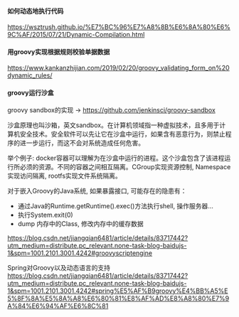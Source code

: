 

#### 如何动态地执行代码

https://wsztrush.github.io/%E7%BC%96%E7%A8%8B%E6%8A%80%E6%9C%AF/2015/07/21/Dynamic-Compilation.html


#### 用groovy实现根据规则校验单据数据

https://www.kankanzhijian.com/2019/02/20/groovy_validating_form_on%20dynamic_rules/


#### groovy运行沙盒

groovy sandbox的实现 -> https://github.com/jenkinsci/groovy-sandbox

沙盒原理也叫沙箱，英文sandbox。在计算机领域指一种虚拟技术，且多用于计算机安全技术。安全软件可以先让它在沙盒中运行，如果含有恶意行为，则禁止程序的进一步运行，而这不会对系统造成任何危害。

举个例子:
docker容器可以理解为在沙盒中运行的进程。这个沙盒包含了该进程运行所必须的资源。不同的容器之间相互隔离。CGroup实现资源控制, Namespace实现访问隔离, rootfs实现文件系统隔离。


对于嵌入Groovy的Java系统, 如果暴露接口, 可能存在的隐患有：
+ 通过Java的Runtime.getRuntime().exec()方法执行shell, 操作服务器…
+ 执行System.exit(0)
+ dump 内存中的Class, 修改内存中的缓存数据


https://blog.csdn.net/jiangqian6481/article/details/83717442?utm_medium=distribute.pc_relevant.none-task-blog-baidujs-1&spm=1001.2101.3001.4242#groovyscriptengine

Spring对Groovy以及动态语言的支持
https://blog.csdn.net/jiangqian6481/article/details/83717442?utm_medium=distribute.pc_relevant.none-task-blog-baidujs-1&spm=1001.2101.3001.4242#spring%E5%AF%B9groovy%E4%BB%A5%E5%8F%8A%E5%8A%A8%E6%80%81%E8%AF%AD%E8%A8%80%E7%9A%84%E6%94%AF%E6%8C%81